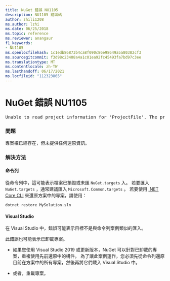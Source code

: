```yaml
---
title: NuGet 錯誤 NU1105
description: NU1105 錯誤碼
author: zhili1208
ms.author: lzhi
ms.date: 06/25/2018
ms.topic: reference
ms.reviewer: anangaur
f1_keywords:
- NU1105
ms.openlocfilehash: 1c1edb86873b4ca8f090c86e98649a5a80382cf3
ms.sourcegitcommit: f3d98c23408a4a1c01ea92fc45493fa7bd97c3ee
ms.translationtype: MT
ms.contentlocale: zh-TW
ms.lasthandoff: 06/17/2021
ms.locfileid: "112323865"
---
```

# <a name="nuget-error-nu1105"></a>NuGet 錯誤 NU1105

<pre>Unable to read project information for 'ProjectFile'. The project file may be invalid or missing targets required for restore.</pre>

### <a name="issue"></a>問題
專案檔已經存在，但未提供任何還原資訊。

### <a name="solution"></a>解決方法

#### <a name="command-line"></a>命令列

從命令列中，這可能表示檔案已損毀或未匯 `NuGet.targets` 入。
若要匯入 `NuGet.targets` ，通常建議匯入 `Microsoft.Common.targets` 。
若要使用 [.NET Core CLI](../../consume-packages/install-use-packages-dotnet-cli.md) 來還原方案中的專案，請使用：
```dotnetcli
dotnet restore MySolution.sln
```
#### <a name="visual-studio"></a>Visual Studio

在 Visual Studio 中，錯誤可能表示目標不是與命令列案例類似的匯入。

此錯誤也可能表示已卸載專案。

* 如果您使用 Visual Studio 2019 或更新版本，NuGet 可以針對已卸載的專案，重複使用先前還原中的構件。 為了讓此案例運作，您必須先從命令列還原目前在方案中的所有專案，然後再將它們載入 Visual Studio 中。

* 或者，重載專案。
